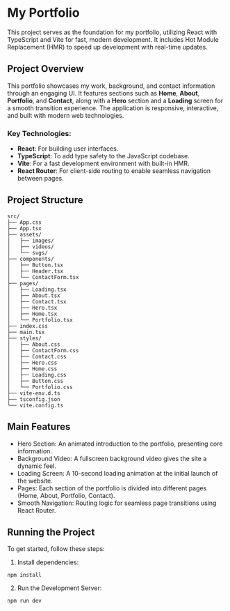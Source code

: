 # My Portfolio

This project serves as the foundation for my portfolio, utilizing React with TypeScript and Vite for fast, modern development. It includes Hot Module Replacement (HMR) to speed up development with real-time updates.

## Project Overview

This portfolio showcases my work, background, and contact information through an engaging UI. It features sections such as **Home**, **About**, **Portfolio**, and **Contact**, along with a **Hero** section and a **Loading** screen for a smooth transition experience. The application is responsive, interactive, and built with modern web technologies.

### Key Technologies:
- **React**: For building user interfaces.
- **TypeScript**: To add type safety to the JavaScript codebase.
- **Vite**: For a fast development environment with built-in HMR.
- **React Router**: For client-side routing to enable seamless navigation between pages.

## Project Structure

```plaintext
src/
├── App.css
├── App.tsx
├── assets/
│   ├── images/            
│   ├── videos/            
│   └── svgs/              
├── components/            
│   ├── Button.tsx
│   ├── Header.tsx
│   └── ContactForm.tsx
├── pages/ 
│   ├── Loading.tsx
│   ├── About.tsx
│   ├── Contact.tsx
│   ├── Hero.tsx
│   ├── Home.tsx
│   └── Portfolio.tsx
├── index.css              
├── main.tsx               
├── styles/                
│   ├── About.css
│   ├── ContactForm.css
│   ├── Contact.css
│   ├── Hero.css
│   ├── Home.css
│   ├── Loading.css
│   ├── Button.css
│   └── Portfolio.css
├── vite-env.d.ts          
├── tsconfig.json          
└── vite.config.ts         
```

## Main Features

- Hero Section: An animated introduction to the portfolio, presenting core information.
- Background Video: A fullscreen background video gives the site a dynamic feel.
- Loading Screen: A 10-second loading animation at the initial launch of the website.
- Pages: Each section of the portfolio is divided into different pages (Home, About, Portfolio, Contact).
- Smooth Navigation: Routing logic for seamless page transitions using React Router.

## Running the Project

To get started, follow these steps:

1. Install dependencies:

```
npm install
```

2. Run the Development Server:

```
npm run dev
```